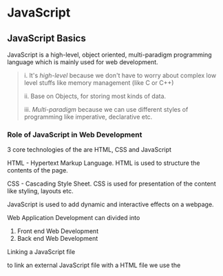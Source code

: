 # JavaScript

## JavaScript Basics

JavaScript is a high-level, object oriented, multi-paradigm programming language which is mainly used for web development.

> i. It's _high-level_ because we don't have to worry about complex low level stuffs like memory management (like C or C++)
>
> ii. Base on Objects, for storing most kinds of data.
>
> iii. _Multi-paradigm_ because we can use different styles of programming like imperative, declarative etc.

### Role of JavaScript in Web Development

3 core technologies of the are HTML, CSS and JavaScript

HTML - Hypertext Markup Language. HTML is used to structure the contents of the page.

CSS - Cascading Style Sheet. CSS is used for presentation of the content like styling, layouts etc.

JavaScript is used to add dynamic and interactive effects on a webpage.

Web Application Development can divided into

1. Front end Web Development
2. Back end Web Development

Linking a JavaScript file

to link an external JavaScript file with a HTML file we use the <script> tag

```
    <script src="./index.js"></script>
    <script async src="./index.js"></script>
    <script defer src="./index.js"></script>
```

If we the _async_ or the _defer_ attribute then the script file will be downloaded asynchronously. We'll discuss this in details later.
